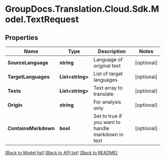 # GroupDocs.Translation.Cloud.Sdk.Model.TextRequest

## Properties

Name | Type | Description | Notes
------------ | ------------- | ------------- | -------------
**SourceLanguage** | **string** | Language of original text | [optional] 
**TargetLanguages** | **List&lt;string&gt;** | List of target languages | [optional] 
**Texts** | **List&lt;string&gt;** | Text array to translate | [optional] 
**Origin** | **string** | For analysis only | [optional] 
**ContainsMarkdown** | **bool** | Set to true if you want to handle markdown in text | [optional] 

[[Back to Model list]](../README.md#documentation-for-models) [[Back to API list]](../README.md#documentation-for-api-endpoints) [[Back to README]](../README.md)

